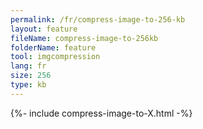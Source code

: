 ```yaml
---
permalink: /fr/compress-image-to-256-kb
layout: feature
fileName: compress-image-to-256kb
folderName: feature
tool: imgcompression
lang: fr
size: 256
type: kb
---
```


{%- include compress-image-to-X.html -%}
